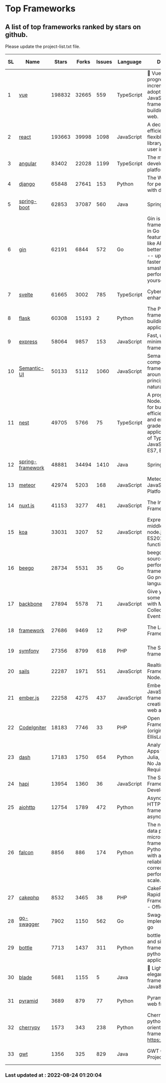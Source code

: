 # Top Frameworks
## A list of top frameworks ranked by stars on github.  
Please update the project-list.txt file.

| SL| Name  | Stars| Forks| Issues | Language | Description | Last Commit |
| --| ------| -----| ---- | ------ | -------- | ----------- | ----------- |
| 1 | [vue](https://github.com/vuejs/vue) | 198832 | 32665 | 559 | TypeScript | 🖖 Vue.js is a progressive, incrementally-adoptable JavaScript framework for building UI on the web. | 2022-08-23 01:29:42 |
| 2 | [react](https://github.com/facebook/react) | 193663 | 39998 | 1098 | JavaScript | A declarative, efficient, and flexible JavaScript library for building user interfaces. | 2022-08-24 01:18:05 |
| 3 | [angular](https://github.com/angular/angular) | 83402 | 22028 | 1199 | TypeScript | The modern web developer’s platform | 2022-08-23 23:21:14 |
| 4 | [django](https://github.com/django/django) | 65848 | 27641 | 153 | Python | The Web framework for perfectionists with deadlines. | 2022-08-23 13:51:42 |
| 5 | [spring-boot](https://github.com/spring-projects/spring-boot) | 62853 | 37087 | 560 | Java | Spring Boot | 2022-08-24 01:05:39 |
| 6 | [gin](https://github.com/gin-gonic/gin) | 62191 | 6844 | 572 | Go | Gin is a HTTP web framework written in Go (Golang). It features a Martini-like API with much better performance -- up to 40 times faster. If you need smashing performance, get yourself some Gin. | 2022-08-16 23:14:59 |
| 7 | [svelte](https://github.com/sveltejs/svelte) | 61665 | 3002 | 785 | TypeScript | Cybernetically enhanced web apps | 2022-08-23 02:22:04 |
| 8 | [flask](https://github.com/pallets/flask) | 60308 | 15193 | 2 | Python | The Python micro framework for building web applications. | 2022-08-08 23:28:50 |
| 9 | [express](https://github.com/expressjs/express) | 58064 | 9857 | 153 | JavaScript | Fast, unopinionated, minimalist web framework for node. | 2022-08-20 01:12:14 |
| 10 | [Semantic-UI](https://github.com/Semantic-Org/Semantic-UI) | 50133 | 5112 | 1060 | JavaScript | Semantic is a UI component framework based around useful principles from natural language. | 2018-10-21 20:59:02 |
| 11 | [nest](https://github.com/nestjs/nest) | 49705 | 5766 | 75 | TypeScript | A progressive Node.js framework for building efficient, scalable, and enterprise-grade server-side applications on top of TypeScript & JavaScript (ES6, ES7, ES8) 🚀 | 2022-08-23 12:06:52 |
| 12 | [spring-framework](https://github.com/spring-projects/spring-framework) | 48881 | 34494 | 1410 | Java | Spring Framework | 2022-08-23 14:39:59 |
| 13 | [meteor](https://github.com/meteor/meteor) | 42974 | 5203 | 168 | JavaScript | Meteor, the JavaScript App Platform | 2022-08-15 18:52:22 |
| 14 | [nuxt.js](https://github.com/nuxt/nuxt.js) | 41153 | 3277 | 481 | JavaScript | The Intuitive Vue(2) Framework | 2022-08-14 09:37:33 |
| 15 | [koa](https://github.com/koajs/koa) | 33031 | 3207 | 52 | JavaScript | Expressive middleware for node.js using ES2017 async functions | 2022-07-13 16:11:33 |
| 16 | [beego](https://github.com/beego/beego) | 28734 | 5531 | 35 | Go | beego is an open-source, high-performance web framework for the Go programming language. | 2022-07-30 08:03:02 |
| 17 | [backbone](https://github.com/jashkenas/backbone) | 27894 | 5578 | 71 | JavaScript | Give your JS App some Backbone with Models, Views, Collections, and Events | 2022-08-23 08:30:45 |
| 18 | [framework](https://github.com/laravel/framework) | 27686 | 9469 | 12 | PHP | The Laravel Framework. | 2022-08-23 19:00:07 |
| 19 | [symfony](https://github.com/symfony/symfony) | 27356 | 8799 | 618 | PHP | The Symfony PHP framework | 2022-08-23 07:22:37 |
| 20 | [sails](https://github.com/balderdashy/sails) | 22287 | 1971 | 551 | JavaScript | Realtime MVC Framework for Node.js | 2022-08-12 23:53:28 |
| 21 | [ember.js](https://github.com/emberjs/ember.js) | 22258 | 4275 | 437 | JavaScript | Ember.js - A JavaScript framework for creating ambitious web applications | 2022-08-20 23:23:49 |
| 22 | [CodeIgniter](https://github.com/bcit-ci/CodeIgniter) | 18183 | 7746 | 33 | PHP | Open Source PHP Framework (originally from EllisLab) | 2022-06-27 19:12:41 |
| 23 | [dash](https://github.com/plotly/dash) | 17183 | 1750 | 654 | Python | Analytical Web Apps for Python, R, Julia, and Jupyter. No JavaScript Required. | 2022-08-19 16:00:04 |
| 24 | [hapi](https://github.com/hapijs/hapi) | 13954 | 1360 | 36 | JavaScript | The Simple, Secure Framework Developers Trust | 2022-06-13 17:44:05 |
| 25 | [aiohttp](https://github.com/aio-libs/aiohttp) | 12754 | 1789 | 472 | Python | Asynchronous HTTP client/server framework for asyncio and Python | 2022-08-22 02:42:27 |
| 26 | [falcon](https://github.com/falconry/falcon) | 8856 | 886 | 174 | Python | The no-magic web data plane API and microservices framework for Python developers, with a focus on reliability, correctness, and performance at scale. | 2022-08-22 06:51:39 |
| 27 | [cakephp](https://github.com/cakephp/cakephp) | 8532 | 3465 | 38 | PHP | CakePHP: The Rapid Development Framework for PHP - Official Repository | 2022-08-19 09:30:34 |
| 28 | [go-swagger](https://github.com/go-swagger/go-swagger) | 7902 | 1150 | 562 | Go | Swagger 2.0 implementation for go | 2022-06-14 15:48:24 |
| 29 | [bottle](https://github.com/bottlepy/bottle) | 7713 | 1437 | 311 | Python | bottle.py is a fast and simple micro-framework for python web-applications. | 2022-08-03 13:51:35 |
| 30 | [blade](https://github.com/lets-blade/blade) | 5681 | 1155 | 5 | Java | :rocket: Lightning fast and elegant mvc framework for Java8 | 2022-05-10 12:38:06 |
| 31 | [pyramid](https://github.com/Pylons/pyramid) | 3689 | 879 | 77 | Python | Pyramid - A Python web framework | 2022-03-13 22:49:13 |
| 32 | [cherrypy](https://github.com/cherrypy/cherrypy) | 1573 | 343 | 238 | Python | CherryPy is a pythonic, object-oriented HTTP framework.      https://cherrypy.dev | 2022-07-17 20:36:25 |
| 33 | [gwt](https://github.com/gwtproject/gwt) | 1356 | 325 | 829 | Java | GWT Open Source Project | 2022-07-26 22:23:28 |

### Last updated at : 2022-08-24 01:20:04
